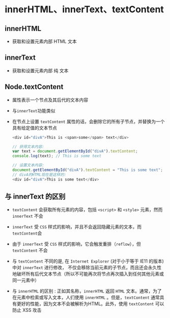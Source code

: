 # innerHTML、innerText、textContent

## innerHTML

+ 获取和设置元素内部 HTML 文本

## innerText

+ 获取和设置元素内部 纯 文本

## Node.textContent

+ 属性表示一个节点及其后代的文本内容

+ 与`innerText`功能类似

+ 在节点上设置 `textContent` 属性的话，会删除它的所有子节点，并替换为一个具有给定值的文本节点

    ```js
    <div id="divA">This is <span>some</span> text</div>

    // 获得文本内容:
    var text = document.getElementById("divA").textContent;
    console.log(text); // This is some text

    // 设置文本内容:
    document.getElementById("divA").textContent = "This is some text";
    // divA的HTML现在是这样的:
    <div id="divA">This is some text</div>
    ```

## 与 innerText 的区别

+ `textContent` 会获取所有元素的内容，包括 `<script>` 和 `<style>` 元素，然而 `innerText` 不会

+ `innerText` 受 `CSS` 样式的影响，并且不会返回隐藏元素的文本，而`textContent`会

+ 由于 `innerText` 受 `CSS` 样式的影响，它会触发重排（`reflow`），但 `textContent` 不会

+ 与 `textContent` 不同的是, 在 `Internet Explorer` (对于小于等于 IE11 的版本) 中对 `innerText` 进行修改， 不仅会移除当前元素的子节点，而且还会永久性地破坏所有后代文本节点（所以不可能再次将节点再次插入到任何其他元素或同一元素中）

+ 与 `innerHTML` 的区别 : 正如其名称，`innerHTML` 返回 `HTML` 文本。通常，为了在元素中检索或写入文本，人们使用 `innerHTML` 。但是，`textContent` 通常具有更好的性能，因为文本不会被解析为HTML。此外，使用 `textContent` 可以防止  XSS 攻击
